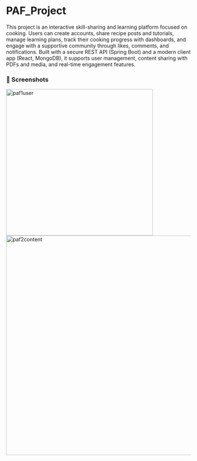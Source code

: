 # PAF_Project

This project is an interactive skill-sharing and learning platform focused on cooking. Users can create accounts, share recipe posts and tutorials, manage learning plans, track their cooking progress with dashboards, and engage with a supportive community through likes, comments, and notifications. Built with a secure REST API (Spring Boot) and a modern client app (React, MongoDB), it supports user management, content sharing with PDFs and media, and real-time engagement features.


### 📸 Screenshots

<img src="https://github.com/user-attachments/assets/8ec149b3-e1f9-42a9-9040-d44094a55381" alt="paf1user" width="400">

<img src="https://github.com/user-attachments/assets/77780e82-0954-4a79-acc5-b35e73165465" alt="paf2content" width="600">

